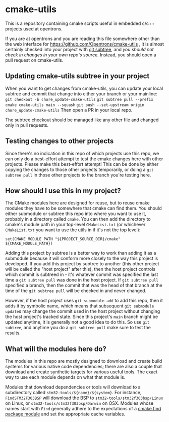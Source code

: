 # cmake-utils

This is a repository containing cmake scripts useful in embedded c/c++ projects used at opentrons.

If you are at opentrons and you are reading this file somewhere other than the web interface for https://github.com/Opentrons/cmake-utils , it is almost certainly checked into your project with [git subtree](https://www.atlassian.com/git/tutorials/git-subtree), and *you should not check in changes in your own repo's source.* Instead, you should open a pull request on cmake-utils.

## Updating cmake-utils subtree in your project

When you want to get changes from cmake-utils, you can update your local subtree and commit that change into either your branch or your mainline:
`git checkout -b chore_update-cmake-utils`
`git subtree pull --prefix cmake cmake-utils main --squash`
`git push --set-upstream origin chore_update-cmake-utils`
Then open a PR in your local repo.

The subtree checkout should be managed like any other file and changed only in pull requests.

## Testing changes to other projects

Since there's no indication in this repo of which projects use this repo, we can only do a best-effort attempt to test the cmake changes here with other projects. Please make this best-effort attempt! This can be done by either copying the changes to those other projects temporarily, or doing a `git subtree pull` in those other projects to the branch you're testing here.

## How should I use this in my project?

The CMake modules here are designed for reuse, but to reuse cmake modules they have to be somewhere that cmake can find them. You should either submodule or subtree this repo into where you want to use it, probably in a directory called `cmake`. You can then add the directory to cmake's module path in your top-level `CMakeList.txt` (or whichever `CMakeList.txt` you want to use the utils in if it's not the top level):

`set(CMAKE_MODULE_PATH "${PROJECT_SOURCE_DIR}/cmake" ${CMAKE_MODULE_PATH})`

Adding this project by subtree is a better way to work than adding it as a submodule because it will conform more closely to the way this project is developed. If you add this project by subtree to another (this other project will be called the "host project" after this), then the host project controls which commit is subtreed in - it's whatever commit was specified the last time a `git subtree pull` was done in the host project. If `git subtree pull` specified a branch, then the commit that was the head of that branch at the time of the `git subtree pull` will be checked in and never changed.

However, if the host project uses `git submodule add` to add this repo, then it adds it by symbolic name, which means that subsequent `git submodule update`s may change the commit used in the host project without changing the host project's tracked state. Since this project's `main` branch might be updated anytime, it is generally not a good idea to do this. So use `git subtree`, and anytime you do a `git subtree pull` make sure to test the results.

## What will the modules here do?

The modules in this repo are mostly designed to download and create build systems for various native code dependencies; there are also a couple that download and create synthetic targets for various useful tools. The exact way to use each module depends on what that module is.

Modules that download dependencies or tools will download to a subdirectory called `stm32-tools/${name}/${system}`. For instance, `FindSTM32F303BSP` will download the BSP to `stm32-tools/stm32f303bsp/Linux` on Linux, or `stm32-tools/stm32f303bsp/Darwin` on OSX. Modules whose names start with `Find` generally adhere to the expectations of a [cmake find package module](https://cmake.org/cmake/help/v3.19/manual/cmake-packages.7.html) and set the appropriate cache variables.
